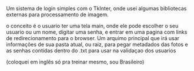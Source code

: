 Um sistema de login simples com o TkInter, onde usei algumas bibliotecas externas para processamento de imagem.

o conceito é o usuario ter uma tela main, onde ele pode escolher o seu usuario ou um nome, digitar uma senha, e entrar em uma pagina com links de redirecionamento para o browser. Um arquimo principal que irá usar informações de sua pasta atual, ou raiz, para pegar metadados das fotos e as senhas contidas dentro do .txt para usar na validaçao dos usuarios

(coloquei em inglês só pra treinar mesmo, sou Brasileiro)
